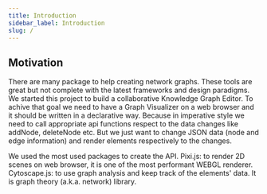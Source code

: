 ```yaml
---
title: Introduction
sidebar_label: Introduction
slug: /
---
```


## Motivation

There are many package to help creating network graphs. These tools are great but not complete with the latest frameworks and design paradigms. We started this project to build a collaborative Knowledge Graph Editor. To achive that goal we need to have a Graph Visualizer on a web browser and it should be written in a declarative way. Because in imperative style we need to call appropriate api functions respect to the data changes like addNode, deleteNode etc. But we just want to change JSON data (node and edge information) and render elements respectively to the changes. 

We used the most used packages to create the API. 
Pixi.js: to render 2D scenes on web browser, it is one of the most performant WEBGL renderer.
Cytoscape.js: to use graph analysis and keep track of the elements' data. It is graph theory (a.k.a. network) library.

